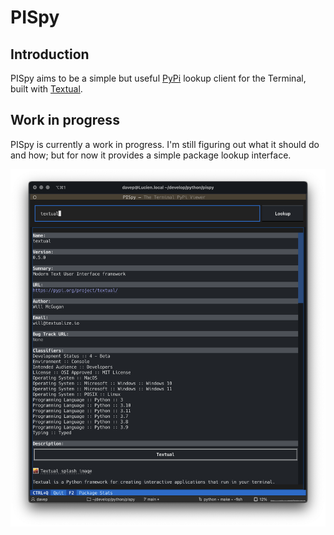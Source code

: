 # PISpy

## Introduction

PISpy aims to be a simple but useful [PyPi](https://pypi.org/) lookup client
for the Terminal, built with [Textual](https://textual.textualize.io/).

## Work in progress

PISpy is currently a work in progress. I'm still figuring out what it should
do and how; but for now it provides a simple package lookup interface.

![PISpy lookup up Textual](./img/pispy.png)

[//]: # (README.md ends here)
